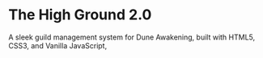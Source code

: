 # The High Ground 2.0

A sleek guild management system for Dune Awakening, built with HTML5, CSS3, and Vanilla JavaScript,

